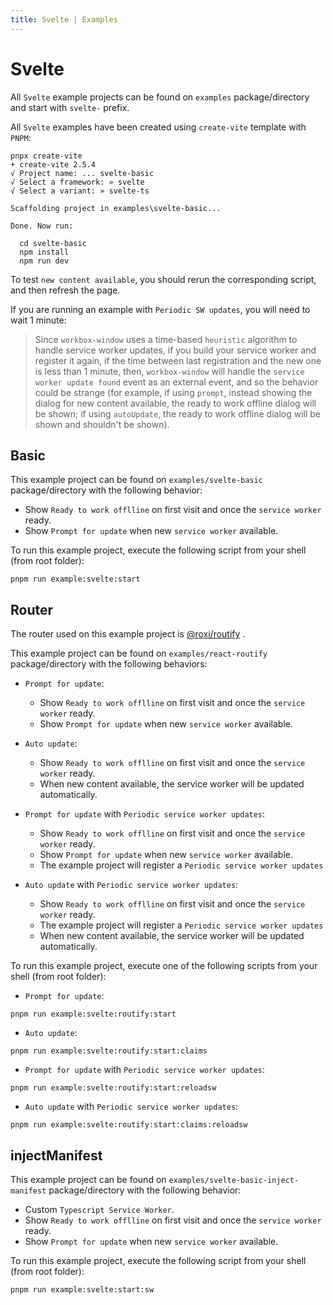 ```yaml
---
title: Svelte | Examples
---
```


# Svelte

All `Svelte` example projects can be found on `examples` package/directory and start with `svelte-` prefix.

All `Svelte` examples have been created using `create-vite` template with `PNPM`:
```shell
pnpx create-vite
+ create-vite 2.5.4
√ Project name: ... svelte-basic
√ Select a framework: » svelte
√ Select a variant: » svelte-ts

Scaffolding project in examples\svelte-basic...

Done. Now run:

  cd svelte-basic
  npm install
  npm run dev
```

To test `new content available`, you should rerun the corresponding script, and then refresh the page.

If you are running an example with `Periodic SW updates`, you will need to wait 1 minute:
> Since `workbox-window` uses a time-based `heuristic` algorithm to handle service worker updates, if you
build your service worker and register it again, if the time between last registration and the new one is less than
1 minute, then, `workbox-window` will handle the `service worker update found` event as an external event, and so the
behavior could be strange (for example, if using `prompt`, instead showing the dialog for new content available, the
ready  to work offline dialog will be shown; if using `autoUpdate`, the ready to work offline dialog will be shown and
shouldn't be shown).

## Basic

This example project can be found on `examples/svelte-basic` package/directory with the following behavior:
- Show `Ready to work offlline` on first visit and once the `service worker` ready.
- Show `Prompt for update` when new `service worker` available.

To run this example project, execute the following script from your shell (from root folder):
```shell
pnpm run example:svelte:start
```

## Router

The router used on this example project is [@roxi/routify](https://routify.dev/) <outbound-link />.

This example project can be found on `examples/react-routify` package/directory with the following behaviors:
- `Prompt for update`:
    - Show `Ready to work offlline` on first visit and once the `service worker` ready.
    - Show `Prompt for update` when new `service worker` available.

- `Auto update`:
    - Show `Ready to work offlline` on first visit and once the `service worker` ready.
    - When new content available, the service worker will be updated automatically.

- `Prompt for update` with `Periodic service worker updates`:
    - Show `Ready to work offlline` on first visit and once the `service worker` ready.
    - Show `Prompt for update` when new `service worker` available.
    - The example project will register a `Periodic service worker updates`

- `Auto update` with `Periodic service worker updates`:
    - Show `Ready to work offlline` on first visit and once the `service worker` ready.
    - The example project will register a `Periodic service worker updates`
    - When new content available, the service worker will be updated automatically.

To run this example project, execute one of the following scripts from your shell (from root folder):
- `Prompt for update`:
```shell
pnpm run example:svelte:routify:start
```

- `Auto update`:
```shell
pnpm run example:svelte:routify:start:claims
```

- `Prompt for update` with `Periodic service worker updates`:
```shell
pnpm run example:svelte:routify:start:reloadsw
```

- `Auto update` with `Periodic service worker updates`:
```shell
pnpm run example:svelte:routify:start:claims:reloadsw
```

## injectManifest

This example project can be found on `examples/svelte-basic-inject-manifest` package/directory with the following behavior:
- Custom `Typescript Service Worker`.
- Show `Ready to work offlline` on first visit and once the `service worker` ready.
- Show `Prompt for update` when new `service worker` available.

To run this example project, execute the following script from your shell (from root folder):
```shell
pnpm run example:svelte:start:sw
```



